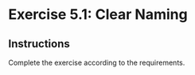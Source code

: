 # Exercise 5.1: Clear Naming

## Instructions

Complete the exercise according to the requirements.
